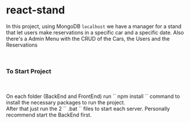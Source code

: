# react-stand

In this project, using MongoDB ``localhost`` we have a manager for a stand that let users make reservations in a specific car and a specific date.
Also there's a Admin Menu with the CRUD of the Cars, the Users and the Reservations

<br />

<h3>To Start Project</h3>
<br />
<br />
On each folder (BackEnd and FrontEnd) run `` npm install `` command to install the necessary packages to run the project.
<br />
After that just run the 2 `` .bat `` files to start each server. Personally recommend start the BackEnd first.
